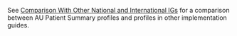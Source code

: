 See [Comparison With Other National and International IGs](comparison.html) for a comparison between AU Patient Summary profiles and profiles in other implementation guides.
